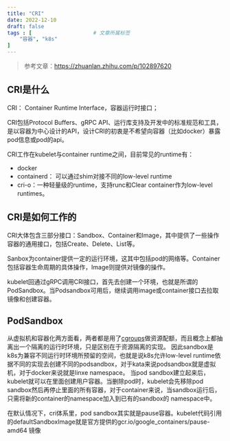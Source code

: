 ```yaml
---
title: "CRI"
date: 2022-12-10
draft: false
tags : [                    # 文章所属标签
    "容器", "k8s"
]
---
```


> 参考文章：https://zhuanlan.zhihu.com/p/102897620

## CRI是什么

CRI： Container Runtime Interface，容器运行时接口；

CRI包括Protocol Buffers、gRPC API、运行库支持及开发中的标准规范和工具，是以容器为中心设计的API，设计CRI的初衷是不希望向容器（比如docker）暴露pod信息或pod的api。

CRI工作在kubelet与container runtime之间，目前常见的runtime有：

- docker
- containerd： 可以通过shim对接不同的low-level runtime
- cri-o：一种轻量级的runtime，支持runc和Clear container作为low-level runtimes。

## CRI是如何工作的

CRI大体包含三部分接口：Sandbox、Container和Image，其中提供了一些操作容器的通用接口，包括Create、Delete、List等。

Sanbox为container提供一定的运行环境，这其中包括pod的网络等。Container包括容器生命周期的具体操作，Image则提供对镜像的操作。

kubelet回通过gRPC调用CRI接口，首先去创建一个环境，也就是所谓的PodSandbox。当Podsandbox可用后，继续调用image或container接口去拉取镜像和创建容器。

## PodSandbox

从虚拟机和容器化两方面看，两者都是用了[cgroups](../linux_cgroup)做资源配额，而且概念上都抽离出一个隔离的运行时环境，只是区别在于资源隔离的实现。
因此sandbox是k8s为兼容不同运行时环境所预留的空间，也就是说k8s允许low-level runtime依据不同的实现去创建不同的podsandbox，对于kata来说podsandbox就是虚拟机，对于docker来说就是linxe namespace。
当pod sandbox建立起来后，kubelet就可以在里面创建用户容器。当删除pod时，kubelet会先移除pod sandbox然后再停止里面的所有容器，对于container来说，当sandbox运行后，只需将新的container的namespace加入到已有的sandbox的 namespace中。

在默认情况下，cri体系里，pod sandbox其实就是pause容器。kubelet代码引用的defaultSandboxImage就是官方提供的gcr.io/google_containers/pause-amd64 镜像
